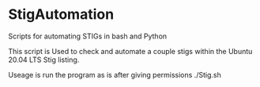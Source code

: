 # StigAutomation
Scripts for automating STIGs in bash and Python



This script is Used to check and automate a couple stigs within the Ubuntu 20.04 LTS Stig listing. 

Useage is run the program as is after giving permissions ./Stig.sh
